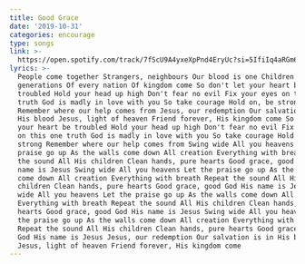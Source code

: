```yaml
---
title: Good Grace
date: '2019-10-31'
categories: encourage
type: songs
link: >-
  https://open.spotify.com/track/7fScU9A4yxeXpPnd4EryUc?si=5IfiIq4aRGm691GJs2wD6Q
lyrics: >-
  People come together Strangers, neighbours Our blood is one Children of
  generations Of every nation Of kingdom come So don't let your heart be
  troubled Hold your head up high Don't fear no evil Fix your eyes on this one
  truth God is madly in love with you So take courage Hold on, be strong
  Remember where our help comes from Jesus, our redemption Our salvation is in
  His blood Jesus, light of heaven Friend forever, His kingdom come So don't let
  your heart be troubled Hold your head up high Don't fear no evil Fix your eyes
  on this one truth God is madly in love with you So take courage Hold on, be
  strong Remember where our help comes from Swing wide All you heavens Let the
  praise go up As the walls come down All creation Everything with breath Repeat
  the sound All His children Clean hands, pure hearts Good grace, good God His
  name is Jesus Swing wide All you heavens Let the praise go up As the walls
  come down All creation Everything with breath Repeat the sound All His
  children Clean hands, pure hearts Good grace, good God His name is Jesus Swing
  wide All you heavens Let the praise go up As the walls come down All creation
  Everything with breath Repeat the sound All His children Clean hands, pure
  hearts Good grace, good God His name is Jesus Swing wide All you heavens Let
  the praise go up As the walls come down All creation Everything with breath
  Repeat the sound All His children Clean hands, pure hearts Good grace, good
  God His name is Jesus Jesus, our redemption Our salvation is in His blood
  Jesus, light of heaven Friend forever, His kingdom come
---
```



